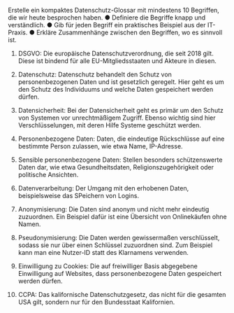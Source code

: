 Erstelle ein kompaktes Datenschutz-Glossar mit mindestens 10 Begriffen, die wir heute besprochen haben. 
● Definiere die Begriffe knapp und verständlich. 
● Gib für jeden Begriff ein praktisches Beispiel aus der IT-Praxis. 
● Erkläre Zusammenhänge zwischen den Begriffen, wo es sinnvoll ist. 

1. DSGVO: Die europäische Datenschutzverordnung, die seit 2018 gilt. Diese ist bindend für alle EU-Mitgliedsstaaten und Akteure in diesen.

2. Datenschutz: Datenschutz behandelt den Schutz von personenbezogenen Daten und ist gesetzlich geregelt. Hier geht es um den Schutz des Individuums und welche Daten gespeichert werden dürfen.

3. Datensicherheit: Bei der Datensicherheit geht es primär um den Schutz von Systemen vor unrechtmäßigem Zugriff. Ebenso wichtig sind hier Verschlüsselungen, mit deren Hilfe Systeme geschützt werden.

4. Personenbezogene Daten: Daten, die eindeutige Rückschlüsse auf eine bestimmte Person zulassen, wie etwa Name, IP-Adresse.

5. Sensible personenbezogene Daten: Stellen besonders schützenswerte Daten dar, wie etwa Gesundheitsdaten, Religionszugehörigkeit oder politische Ansichten.

6. Datenverarbeitung: Der Umgang mit den erhobenen Daten, beispielsweise das SPeichern von Logins.

7. Anonymisierung: Die Daten sind anonym und nicht mehr eindeutig zuzuordnen. Ein Beispiel dafür ist eine Übersicht von Onlinekäufen ohne Namen.

8. Pseudonymisierung: Die Daten werden gewissermaßen verschlüsselt, sodass sie nur über einen Schlüssel zuzuordnen sind. Zum Beispiel kann man eine Nutzer-ID statt des Klarnamens verwenden.

9. Einwilligung zu Cookies: Die auf freiwilliger Basis abgegebene Einwilligung auf Websites, dass personenbezogene Daten gespeichert werden dürfen.

10. CCPA: Das kalifornische Datenschutzgesetz, das nicht für die gesamten USA gilt, sondern nur für den Bundesstaat Kalifornien. 